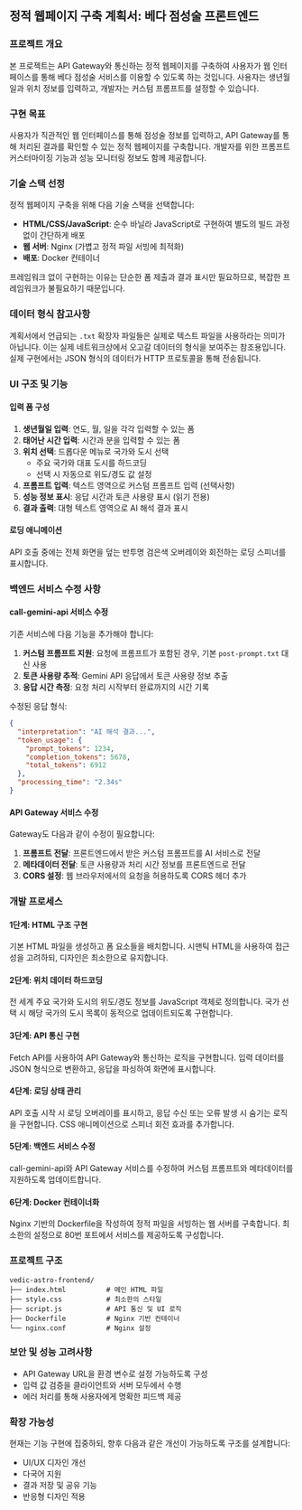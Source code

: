 ## 정적 웹페이지 구축 계획서: 베다 점성술 프론트엔드

### 프로젝트 개요

본 프로젝트는 API Gateway와 통신하는 정적 웹페이지를 구축하여 사용자가 웹 인터페이스를 통해 베다 점성술 서비스를 이용할 수 있도록 하는 것입니다. 사용자는 생년월일과 위치 정보를 입력하고, 개발자는 커스텀 프롬프트를 설정할 수 있습니다.

### 구현 목표

사용자가 직관적인 웹 인터페이스를 통해 점성술 정보를 입력하고, API Gateway를 통해 처리된 결과를 확인할 수 있는 정적 웹페이지를 구축합니다. 개발자를 위한 프롬프트 커스터마이징 기능과 성능 모니터링 정보도 함께 제공합니다.

### 기술 스택 선정

정적 웹페이지 구축을 위해 다음 기술 스택을 선택합니다:
- **HTML/CSS/JavaScript**: 순수 바닐라 JavaScript로 구현하여 별도의 빌드 과정 없이 간단하게 배포
- **웹 서버**: Nginx (가볍고 정적 파일 서빙에 최적화)
- **배포**: Docker 컨테이너

프레임워크 없이 구현하는 이유는 단순한 폼 제출과 결과 표시만 필요하므로, 복잡한 프레임워크가 불필요하기 때문입니다.

### 데이터 형식 참고사항

계획서에서 언급되는 `.txt` 확장자 파일들은 실제로 텍스트 파일을 사용하라는 의미가 아닙니다. 이는 실제 네트워크상에서 오고갈 데이터의 형식을 보여주는 참조용입니다. 실제 구현에서는 JSON 형식의 데이터가 HTTP 프로토콜을 통해 전송됩니다.

### UI 구조 및 기능

#### 입력 폼 구성

1. **생년월일 입력**: 연도, 월, 일을 각각 입력할 수 있는 폼
2. **태어난 시간 입력**: 시간과 분을 입력할 수 있는 폼
3. **위치 선택**: 드롭다운 메뉴로 국가와 도시 선택
   - 주요 국가와 대표 도시를 하드코딩
   - 선택 시 자동으로 위도/경도 값 설정
4. **프롬프트 입력**: 텍스트 영역으로 커스텀 프롬프트 입력 (선택사항)
5. **성능 정보 표시**: 응답 시간과 토큰 사용량 표시 (읽기 전용)
6. **결과 출력**: 대형 텍스트 영역으로 AI 해석 결과 표시

#### 로딩 애니메이션

API 호출 중에는 전체 화면을 덮는 반투명 검은색 오버레이와 회전하는 로딩 스피너를 표시합니다.

### 백엔드 서비스 수정 사항

#### call-gemini-api 서비스 수정

기존 서비스에 다음 기능을 추가해야 합니다:

1. **커스텀 프롬프트 지원**: 요청에 프롬프트가 포함된 경우, 기본 `post-prompt.txt` 대신 사용
2. **토큰 사용량 추적**: Gemini API 응답에서 토큰 사용량 정보 추출
3. **응답 시간 측정**: 요청 처리 시작부터 완료까지의 시간 기록

수정된 응답 형식:
```json
{
  "interpretation": "AI 해석 결과...",
  "token_usage": {
    "prompt_tokens": 1234,
    "completion_tokens": 5678,
    "total_tokens": 6912
  },
  "processing_time": "2.34s"
}
```

#### API Gateway 서비스 수정

Gateway도 다음과 같이 수정이 필요합니다:

1. **프롬프트 전달**: 프론트엔드에서 받은 커스텀 프롬프트를 AI 서비스로 전달
2. **메타데이터 전달**: 토큰 사용량과 처리 시간 정보를 프론트엔드로 전달
3. **CORS 설정**: 웹 브라우저에서의 요청을 허용하도록 CORS 헤더 추가

### 개발 프로세스

#### 1단계: HTML 구조 구현

기본 HTML 파일을 생성하고 폼 요소들을 배치합니다. 시맨틱 HTML을 사용하여 접근성을 고려하되, 디자인은 최소한으로 유지합니다.

#### 2단계: 위치 데이터 하드코딩

전 세계 주요 국가와 도시의 위도/경도 정보를 JavaScript 객체로 정의합니다. 국가 선택 시 해당 국가의 도시 목록이 동적으로 업데이트되도록 구현합니다.

#### 3단계: API 통신 구현

Fetch API를 사용하여 API Gateway와 통신하는 로직을 구현합니다. 입력 데이터를 JSON 형식으로 변환하고, 응답을 파싱하여 화면에 표시합니다.

#### 4단계: 로딩 상태 관리

API 호출 시작 시 로딩 오버레이를 표시하고, 응답 수신 또는 오류 발생 시 숨기는 로직을 구현합니다. CSS 애니메이션으로 스피너 회전 효과를 추가합니다.

#### 5단계: 백엔드 서비스 수정

call-gemini-api와 API Gateway 서비스를 수정하여 커스텀 프롬프트와 메타데이터를 지원하도록 업데이트합니다.

#### 6단계: Docker 컨테이너화

Nginx 기반의 Dockerfile을 작성하여 정적 파일을 서빙하는 웹 서버를 구축합니다. 최소한의 설정으로 80번 포트에서 서비스를 제공하도록 구성합니다.

### 프로젝트 구조

```
vedic-astro-frontend/
├── index.html          # 메인 HTML 파일
├── style.css           # 최소한의 스타일
├── script.js           # API 통신 및 UI 로직
├── Dockerfile          # Nginx 기반 컨테이너
└── nginx.conf          # Nginx 설정
```

### 보안 및 성능 고려사항

- API Gateway URL을 환경 변수로 설정 가능하도록 구성
- 입력 값 검증을 클라이언트와 서버 모두에서 수행
- 에러 처리를 통해 사용자에게 명확한 피드백 제공

### 확장 가능성

현재는 기능 구현에 집중하되, 향후 다음과 같은 개선이 가능하도록 구조를 설계합니다:
- UI/UX 디자인 개선
- 다국어 지원
- 결과 저장 및 공유 기능
- 반응형 디자인 적용
